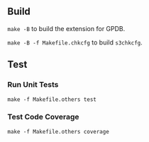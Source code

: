 ## Build

`make -B` to build the extension for GPDB.

`make -B -f Makefile.chkcfg` to build `s3chkcfg`.

## Test

### Run Unit Tests

`make -f Makefile.others test`

### Test Code Coverage

`make -f Makefile.others coverage`
